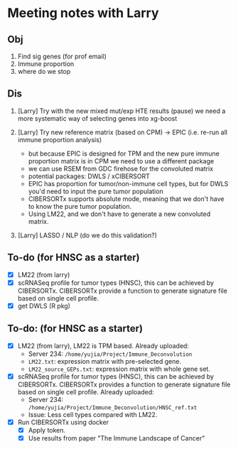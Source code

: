 # Meeting notes with Larry

## Obj

1. Find sig genes (for prof email)
2. Immune proportion
3. where do we stop

## Dis

1. [Larry] Try with the new mixed mut/exp HTE results (pause) we need a more systematic way of selecting genes into xg-boost
2. [Larry] Try new reference matrix (based on CPM) -> EPIC (i.e. re-run all immune proportion analysis)
    - but because EPIC is designed for TPM and the new pure immune proportion matrix is in CPM we need to use a different package
    - we can use RSEM from GDC firehose for the convoluted matrix
    - potential packages: DWLS / xCIBERSORT
    - EPIC has proportion for tumor/non-immune cell types, but for  DWLS you'd need to input the pure tumor population
    - CIBERSORTx supports absolute mode, meaning that we don't have to know the pure tumor population. 
    - Using LM22, and we don't have to generate a new convoluted matrix.

3. [Larry] LASSO / NLP (do we do this validation?)

## To-do (for HNSC as a starter)

- [x] LM22 (from larry)
- [x] scRNASeq profile for tumor types (HNSC), this can be achieved by CIBERSORTx. CIBERSORTx provide a function to generate signature file based on single cell profile.
- [x] get DWLS (R pkg)
## To-do: (for HNSC as a starter)
- [x] LM22 (from larry), LM22 is TPM based. 
    Already uploaded:
    * Server 234: `/home/yujia/Project/Immune_Deconvolution`
    * `LM22.txt`: expression matrix with pre-selected gene.
    * `LM22_source_GEPs.txt`: expression matrix with whole gene set.
- [x] scRNASeq profile for tumor types (HNSC), this can be achieved by CIBERSORTx. CIBERSORTx provides a function to generate signature file based on single cell profile.
    Already uploaded:
    * Server 234: `/home/yujia/Project/Immune_Deconvolution/HNSC_ref.txt`
    * Issue: Less cell types compared with LM22.
- [x] Run CIBERSORTx using docker
  - [x] Apply token. 
  - [x] Use results from paper "The Immune Landscape of Cancer"
